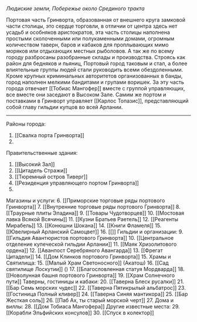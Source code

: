 *Людиские земли, Побережье около Срединого тракта*

Портовая часть Гринворта, образованная от внешнего круга замковой части столицы, это сердце торговли, в отличии от центра здесь нет усадьб и особняков аристократов, эта часть столицы наполнена простыми сколоченными или полукаменными домами, огромным количеством таверн, баров и кабаков для проплывающих мимо моряков или отдыхающих местных рыболовов. А так же по всему городу разбросаны разобранные склады и производства. Строясь как район для бедняков и пьяниц, Портовый город таковым и стал, а более влиятельные группы людей стали руководить всеми обездоленными. Кроме крупных криминальных авторитетов организованных в банды, город наполнен мелкими бандитами и групами воришек. За эту часть города отвечает [[Тобиас Мангофер]] вместе с группой управляющих, все вместе они заседают в Высоком Зале. Самим же портом и поставками в Гринворт управляет [[Карлос Топазис]], представляющий собой главу гильдии купцов во всей Арлании. 
____
Районы города:
1. [[Свалка порта Гринворта]]
2. 
Правительственные здания:
1. [[Высокий Зал]]
2. [[Цитадель Стражи]]
3. [[Тюремный остров Тиверг]]
4. [[Резиденция управляющего портом Гринворта]]
5. 
Магазины и услуги:
6. [[Приморские торговые ряды портового Гринворта]]
7. [[Внутренние торговые ряды портового Гринворта]]
8. [[Траурные плиты Эладина]]
9. [[Товары Чудотворцев]]
10. [[Мостовая лавка Всякой Всячины]]
11. [[Кузни Братьев Раетель]]
12. [[Реагенты Мирабель]]
13. [[Конюшни Шокана]]
14. [[Книги Фламеля]]
15. [[Ювелирный Арланский Самоцвет]]
16. [[]]
Гильдии и организации:
9. [[Гильдия Авантюристов портового Гринворта]]
10. [[Центральное отделение купеческой гильдии Арлании]]
11. [[Маяк Хризолитового ордена]]
12. [[Аванпост Серебряного Авангарда]]
13. [[Фрегат Цитадели]]
14. [[Дом Клинков портового Гринворта]]
15. 
Храмы и Святилища:
15. [[Малый Храм Светоносного]] (Акатош)
16. [[Сад святилище Лоскутии]] ()
17. [[Благословленная статуя Мордварда]]
18. [[Новолунная башня портового Гринворта]]
19. [[Храм Солнечного пути]]
Таверны, гостиницы и кабаки:
20. [[Таверна Блеск русалки]]
21. [[Бар Семь морских чудес]]
22. [[Таверна Пятикрылый альбатрос]]
23. [[Гостиница Полный кливер]]
24. [[Таверна Синяя мантикора]]
25. [[Бар Жесткая соль]]
26. [[Паб Ах, ты старый морской черт]]
27. 
Дома и виллы:
28. [[Дом Тобиаса Мангофера]]
Другие известные места:
29. [[Корабли Эльфийских консулов]]
30. [[Спуск в колектор]]